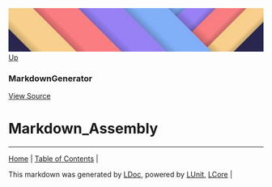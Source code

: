 ![](../Content/LDoc-banner-small.png "")
[Up](MarkdownGenerator.md)
### MarkdownGenerator
[View Source](MarkdownGenerator.md)
# Markdown_Assembly
---

[Home](../../README.md) | [Table of Contents](../../TableOfContents.md) | 


This markdown was generated by [LDoc](https://github.com/CodeSingularity/LDoc), powered by [LUnit](https://github.com/CodeSingularity/LUnit), [LCore](https://github.com/CodeSingularity/LCore) | 

